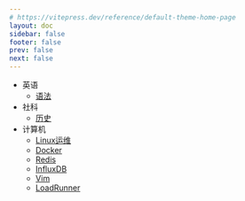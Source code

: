 ```yaml
---
# https://vitepress.dev/reference/default-theme-home-page
layout: doc
sidebar: false
footer: false
prev: false
next: false
---
```


- 英语
  - [语法](/note/英语/语法/01.基本句型/五种基本句型.md)
- 社科
  - [历史](/note/社科/史记/01.上古传说/三皇.md)
- 计算机
  - [Linux运维](/note/计算机/linux-ops/01.监控/Docker安装Netdata.md)
  - [Docker](/note/计算机/docker/01.运维/安装.md)
  - [Redis](/note/计算机/redis/01.运维/部署单节点实例.md)
  - [InfluxDB](/note/计算机/influxdb/01.运维/部署单节点实例.md)
  - [Vim](/note/计算机/vim/01.使用技巧/移动光标.md)
  - [LoadRunner](/note/计算机/loadrunner/01.基础理论/性能指标.md)
